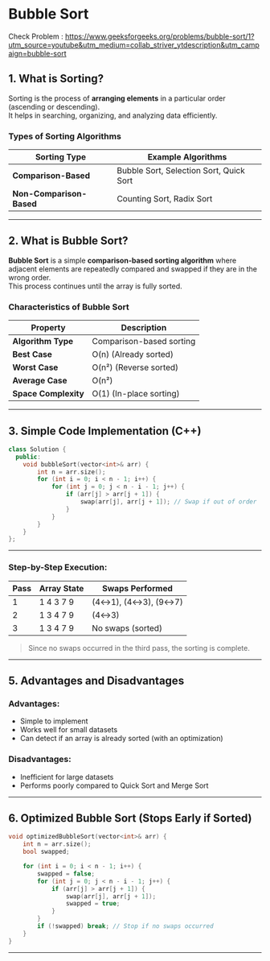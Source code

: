 # Bubble Sort


Check Problem : https://www.geeksforgeeks.org/problems/bubble-sort/1?utm_source=youtube&utm_medium=collab_striver_ytdescription&utm_campaign=bubble-sort
## 1. What is Sorting?
Sorting is the process of **arranging elements** in a particular order (ascending or descending).  
It helps in searching, organizing, and analyzing data efficiently.

### Types of Sorting Algorithms
| Sorting Type            | Example Algorithms                    |
|-------------------------|--------------------------------------|
| **Comparison-Based**    | Bubble Sort, Selection Sort, Quick Sort |
| **Non-Comparison-Based** | Counting Sort, Radix Sort |

---

## 2. What is Bubble Sort?
**Bubble Sort** is a simple **comparison-based sorting algorithm** where adjacent elements are repeatedly compared and swapped if they are in the wrong order.  
This process continues until the array is fully sorted.

### Characteristics of Bubble Sort
| Property          | Description                       |
|------------------|---------------------------------|
| **Algorithm Type** | Comparison-based sorting      |
| **Best Case**     | O(n) (Already sorted)         |
| **Worst Case**    | O(n²) (Reverse sorted)        |
| **Average Case**  | O(n²)                          |
| **Space Complexity** | O(1) (In-place sorting)   |

---

## 3. Simple Code Implementation (C++)
```cpp
class Solution {
  public:
    void bubbleSort(vector<int>& arr) {
        int n = arr.size();
        for (int i = 0; i < n - 1; i++) {
            for (int j = 0; j < n - i - 1; j++) {
                if (arr[j] > arr[j + 1]) {
                    swap(arr[j], arr[j + 1]); // Swap if out of order
                }
            }
        }
    }
};

```
---

### Step-by-Step Execution:

| Pass | Array State   | Swaps Performed           |
|------|-------------|---------------------------|
| 1    | 1 4 3 7 9  | (4↔1), (4↔3), (9↔7)      |
| 2    | 1 3 4 7 9  | (4↔3)                     |
| 3    | 1 3 4 7 9  | No swaps (sorted)         |

> Since no swaps occurred in the third pass, the sorting is complete.

---

## 5. Advantages and Disadvantages

### Advantages:
- Simple to implement
- Works well for small datasets
- Can detect if an array is already sorted (with an optimization)

###  Disadvantages:
- Inefficient for large datasets
- Performs poorly compared to Quick Sort and Merge Sort

---

## 6. Optimized Bubble Sort (Stops Early if Sorted)

```cpp
void optimizedBubbleSort(vector<int>& arr) {
    int n = arr.size();
    bool swapped;

    for (int i = 0; i < n - 1; i++) {
        swapped = false;
        for (int j = 0; j < n - i - 1; j++) {
            if (arr[j] > arr[j + 1]) {
                swap(arr[j], arr[j + 1]);
                swapped = true;
            }
        }
        if (!swapped) break; // Stop if no swaps occurred
    }
}
```
---
